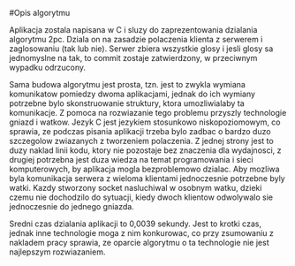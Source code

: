 #Opis algorytmu

Aplikacja zostala napisana w C i sluzy do zaprezentowania dzialania algorytmu 2pc.
Dziala on na zasadzie polaczenia klienta z serwerem i zaglosowaniu (tak lub nie).
Serwer zbiera wszystkie glosy i jesli glosy sa jednomyslne na tak, to commit
 zostaje zatwierdzony, w przeciwnym wypadku odrzucony.

Sama budowa algorytmu jest prosta, tzn. jest to zwykla wymiana komunikatow pomiedzy dwoma
aplikacjami, jednak do ich wymiany potrzebne bylo skonstruowanie struktury, ktora
umozliwialaby ta komunikacje. Z pomoca na rozwiazanie tego problemu przyszly technologie
gniazd i watkow. Jezyk C jest jezykiem stosunkowo niskopoziomowym, co sprawia, ze podczas
pisania aplikacji trzeba bylo zadbac o bardzo duzo szczegolow zwiazanych z tworzeniem polaczenia.
Z jednej strony jest to duzy naklad linii kodu, ktory nie pozostaje bez znaczenia dla
wydajnosci, z drugiej potrzebna jest duza wiedza na temat programowania i sieci komputerowych,
by aplikacja mogla bezproblemowo dzialac. Aby mozliwa byla komunikacja serwera z wieloma
klientami jednoczesnie potrzebne byly watki. Kazdy stworzony socket nasluchiwal w osobnym watku,
dzieki czemu nie dochodzilo do sytuacji, kiedy dwoch klientow odwolywalo sie jednoczesnie do
jednego gniazda.

Sredni czas dzialania aplikacji to 0,0039 sekundy. Jest to krotki czas, jednak inne
technologie moga z nim konkurowac, co przy zsumowaniu z nakladem pracy sprawia, ze
oparcie algorytmu o ta technologie nie jest najlepszym rozwiazaniem.